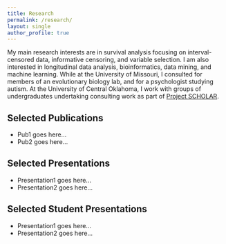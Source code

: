 ```yaml
---
title: Research
permalink: /research/
layout: single
author_profile: true
---
```


My main research interests are in survival analysis focusing on interval-censored data, informative censoring, and variable selection.  I am also interested in longitudinal data analysis, bioinformatics, data mining, and machine learning.  While at the University of Missouri, I consulted for members of an evolutionary biology lab, and for a psychologist studying autism.  At the University of Central Oklahoma, I work with groups of undergraduates undertaking consulting work as part of [Project SCHOLAR](http://math.uco.edu/resources/scholar/index.html).

## Selected Publications
* Pub1 goes here...
* Pub2 goes here...

## Selected Presentations
* Presentation1 goes here...
* Presentation2 goes here...

## Selected Student Presentations
* Presentation1 goes here...
* Presentation2 goes here...
